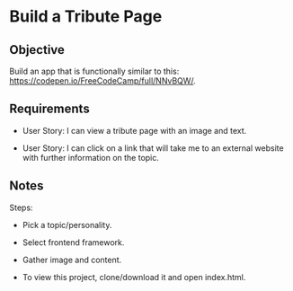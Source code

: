 # Build a Tribute Page

## Objective

Build an app that is functionally similar to this: https://codepen.io/FreeCodeCamp/full/NNvBQW/.

## Requirements

* User Story: I can view a tribute page with an image and text.

* User Story: I can click on a link that will take me to an external website with further information on the topic.

## Notes

Steps:

* Pick a topic/personality.

* Select frontend framework. 

* Gather image and content. 

* To view this project, clone/download it and open index.html. 